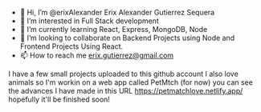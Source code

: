- 👋 Hi, I’m @erixAlexander Erix Alexander Gutierrez Sequera
- 👀 I’m interested in Full Stack development
- 🌱 I’m currently learning React, Express, MongoDB, Node
- 💞️ I’m looking to collaborate on Backend Projects using Node and Frontend Projects Using React.
- 📫 How to reach me erix.gutierrez@gmail.com

I have a few small projects uploaded to this github account I also love animals so I'm workin on a web app called PetMtch (for now) you can see the advances I have made in this URL https://petmatchlove.netlify.app/ hopefully it'll be finished soon!

<!---
erixAlexander/erixAlexander is a ✨ special ✨ repository because its `README.md` (this file) appears on your GitHub profile.
You can click the Preview link to take a look at your changes.
--->
